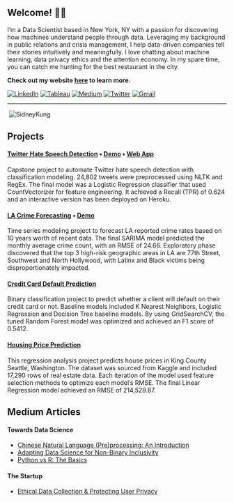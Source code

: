 <!--





Hi there!

Please do not copy this. I would really appreciate it :)





-->


## Welcome! 👋🏼

I’m a Data Scientist based in New York, NY with a passion for discovering how machines understand people through data. Leveraging my background in public relations and crisis management, I help data-driven companies tell their stories intuitively and meaningfully. I love chatting about machine learning, data privacy ethics and the attention economy. In my spare time, you can catch me hunting for the best restaurant in the city. 

**Check out my website [here](https://www.sidneykung.com/) to learn more.**

<!--

Especially this section. 
I spent a lot of time on this, so please email me if you would like to use this code.
sidneyjkung@gmail.com

-->

<a href="https://www.linkedin.com/in/sidneykung/" target="_blank"><img alt="LinkedIn" src="https://img.shields.io/badge/linkedin-%230077B5.svg?&style=for-the-badge&logo=linkedin&logoColor=white" /></a> <a href="https://public.tableau.com/profile/sidney.kung#!/" target="_blank"><img alt="Tableau" src="https://img.shields.io/badge/tableau-%230077B5.svg?&style=for-the-badge&logo=tableau&logoColor=white&color=2FBEBE" /></a> <a href="https://sidneykung.medium.com/" target="_blank"><img alt="Medium" src="https://img.shields.io/badge/medium-%2312100E.svg?&style=for-the-badge&logo=medium&logoColor=white" /></a> <a href="https://twitter.com/sidney_k98" target="_blank"><img alt="Twitter" src="https://img.shields.io/badge/twitter-%231DA1F2.svg?&style=for-the-badge&logo=twitter&logoColor=white" /></a> <a href="mailto:sidneyjkung@gmail.com" target="_blank"><img alt="Gmail" src="https://img.shields.io/badge/Gmail-D14836?&style=for-the-badge&logo=Gmail&logoColor=white" /></a> 

***

<p align=left><span align="left">&nbsp;<img align="center" src=https://github-readme-stats.vercel.app/api?username=SidneyKung&theme=buefy&bg_color=FAFBFC&show_icons=true&custom_title=GiHub%20Stats&include_all_commits=true&count_private=true" alt="SidneyKung" /></span>
  
## Projects

#### [Twitter Hate Speech Detection](https://github.com/sidneykung/twitter_hate_speech_detection) • [Demo](https://www.loom.com/share/b9e7427cbd87455ea58a99480ea59786) • [Web App](https://hate-speech-predictor.herokuapp.com/)

Capstone project to automate Twitter hate speech detection with classification modeling. 24,802 tweets were preprocessed using NLTK and RegEx. The final model was a Logistic Regression classifier that used CountVectorizer for feature engineering. It achieved a Recall (TPR) of 0.624 and an interactive version has been deployed on Heroku.

#### [LA Crime Forecasting](https://github.com/sidneykung/LA_crime_forecasting) • [Demo](https://www.loom.com/share/f9269d168b5d48e6984fbc3cec914290)

Time series modeling project to forecast LA reported crime rates based on 10 years worth of recent data. The final SARIMA model predicted the monthly average crime count, with an RMSE of 24.66. Exploratory phase discovered that the top 3 high-risk geographic areas in LA are 77th Street, Southwest and North Hollywood, with Latinx and Black victims being disproportionately impacted.

#### [Credit Card Default Prediction](https://github.com/sidneykung/cc_default_prediction)

Binary classification project to predict whether a client will default on their credit card or not. Baseline models included K Nearest Neighbors, Logistic Regression and Decision Tree baseline models. By using GridSearchCV, the tuned Random Forest model was optimized and achieved an F1 score of 0.5412.

#### [Housing Price Prediction](https://github.com/sidneykung/Housing_Price_Model)

This regression analysis project predicts house prices in King County Seattle, Washington. The dataset was sourced from Kaggle and included 17,290 rows of real estate data. Each iteration of the model used feature selection methods to optimize each model’s RMSE.  The final Linear Regression model achieved an RMSE of 214,529.87.

## Medium Articles

#### Towards Data Science

- [Chinese Natural Language (Pre)processing: An Introduction](https://towardsdatascience.com/chinese-natural-language-pre-processing-an-introduction-995d16c2705f?source=friends_link&sk=85d63a64f5a1f8dd4235d77bae17aab3)
- [Adapting Data Science for Non-Binary Inclusivity](https://towardsdatascience.com/adapting-data-science-for-non-binary-inclusivity-368f35a560e3?sk=49cbf985272e62beac60f360112b5d6c)
- [Python vs R: The Basics](https://towardsdatascience.com/python-vs-r-the-basics-d754c45c1596?sk=9727e7fc6f177ebdb970e1fa7316ed94)

#### The Startup

- [Ethical Data Collection & Protecting User Privacy](https://medium.com/swlh/should-digital-data-privacy-be-considered-a-human-right-ec6a9ea572ff?source=friends_link&sk=102295ec9b0367385dc381cfdd60047d)


<!--
- 🔭 I’m currently working on ...
- 🌱 I’m currently learning ...
- 👯 I’m looking to collaborate on ...
- 🤔 I’m looking for help with ...
- 💬 Ask me about ...
- 📫 How to reach me: ...
- 😄 Pronouns: ...
- ⚡ Fun fact: ...
-->
